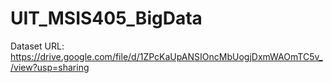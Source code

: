 # UIT_MSIS405_BigData
Dataset URL: https://drive.google.com/file/d/1ZPcKaUpANSIOncMbUogjDxmWAOmTC5v_/view?usp=sharing
